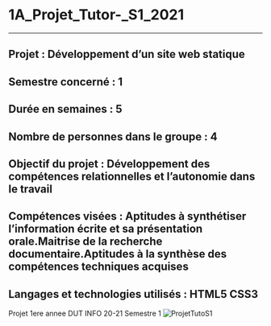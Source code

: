 # 1A_Projet_Tutor-_S1_2021
-----------------------------------------------------------------------------------------------------------------
Projet : Développement d’un site web statique
-----------------------------------------------------------------------------------------------------------------
Semestre concerné	: 1
-----------------------------------------------------------------------------------------------------------------
Durée en semaines	: 5
-----------------------------------------------------------------------------------------------------------------
Nombre de personnes dans le groupe : 4
-----------------------------------------------------------------------------------------------------------------
Objectif du projet : Développement des compétences relationnelles et l’autonomie dans le travail
-----------------------------------------------------------------------------------------------------------------
Compétences visées : Aptitudes à synthétiser l’information écrite et sa présentation orale.Maitrise de la recherche documentaire.Aptitudes à la synthèse des compétences techniques acquises
-----------------------------------------------------------------------------------------------------------------
Langages et technologies utilisés : HTML5 CSS3
-----------------------------------------------------------------------------------------------------------------
Projet 1ere annee DUT INFO 20-21 Semestre 1
![ProjetTutoS1](https://user-images.githubusercontent.com/73029436/138872821-9c78fe20-495d-4ad6-85c1-2b864bb0104d.png)
